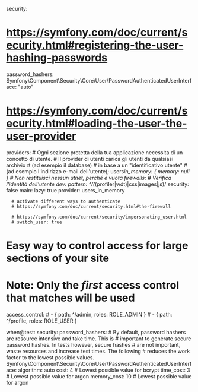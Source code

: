 security:

# https://symfony.com/doc/current/security.html#registering-the-user-hashing-passwords

password_hashers:
Symfony\Component\Security\Core\User\PasswordAuthenticatedUserInterface: "auto"

# https://symfony.com/doc/current/security.html#loading-the-user-the-user-provider

providers: # Ogni sezione protetta della tua applicazione necessita di un concetto di utente. # Il provider di utenti carica gli utenti da qualsiasi archivio # (ad esempio il database) # in base a un "identificativo utente" # (ad esempio l'indirizzo e-mail dell'utente);
users*in_memory: { memory: null } # Non restituisci nessun utnet, perché è vuota
firewalls: # Verifica l'identità dell'utente
dev:
pattern: ^/(*(profiler|wdt)|css|images|js)/
security: false
main:
lazy: true
provider: users_in_memory

      # activate different ways to authenticate
      # https://symfony.com/doc/current/security.html#the-firewall

      # https://symfony.com/doc/current/security/impersonating_user.html
      # switch_user: true

# Easy way to control access for large sections of your site

# Note: Only the _first_ access control that matches will be used

access_control: # - { path: ^/admin, roles: ROLE_ADMIN } # - { path: ^/profile, roles: ROLE_USER }

when@test:
security:
password_hashers: # By default, password hashers are resource intensive and take time. This is # important to generate secure password hashes. In tests however, secure hashes # are not important, waste resources and increase test times. The following # reduces the work factor to the lowest possible values.
Symfony\Component\Security\Core\User\PasswordAuthenticatedUserInterface:
algorithm: auto
cost: 4 # Lowest possible value for bcrypt
time_cost: 3 # Lowest possible value for argon
memory_cost: 10 # Lowest possible value for argon
